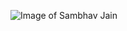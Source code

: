 ![Image of Sambhav Jain](https://avatars0.githubusercontent.com/u/19583619?s=400&u=6cba3b75100173514ffa28ba65ad46d1ff8124d1&v=4)
